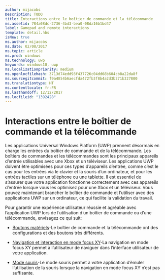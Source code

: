 ```yaml
---
author: mijacobs
Description: TODO
title: Interactions entre le boîtier de commande et la télécommande
ms.assetid: 784a08dc-2736-4bd3-bea0-08da16b1bd47
label: Gamepad and remote interactions
template: detail.hbs
isNew: true
ms.author: mijacobs
ms.date: 02/08/2017
ms.topic: article
ms.prod: windows
ms.technology: uwp
keywords: windows10, uwp
ms.localizationpriority: medium
ms.openlocfilehash: 3713d74edd93f437726c04dd68b604cb8a22da8f
ms.sourcegitcommit: f9a4854b6aecfda472fb3f8b4a2d3b271b327800
ms.translationtype: HT
ms.contentlocale: fr-FR
ms.lasthandoff: 12/12/2017
ms.locfileid: "1392428"
---
```

# <a name="gamepad-and-remote-control-interactions"></a>Interactions entre le boîtier de commande et la télécommande

Les applications Universal Windows Platform (UWP) prennent désormais en charge les entrées du boîtier de commande et de la télécommande. Les boîtiers de commandes et les télécommandes sont les principaux appareils d’entrée utilisables avec une Xbox et un téléviseur. Les applications UWP doivent être optimisées pour ces types d’appareils d’entrée, comme c’est le cas pour les entrées via le clavier et la souris d’un ordinateur, et pour les entrées tactiles sur un téléphone ou une tablette. Il est essentiel de s’assurer que votre application fonctionne correctement avec ces appareils d’entrée lorsque vous les optimisez pour une Xbox et un téléviseur.
Vous pouvez maintenant brancher le boîtier de commande et l’utiliser avec des applications UWP sur un ordinateur, ce qui facilite la validation du travail.

Pour garantir une expérience utilisateur réussie et agréable avec l’application UWP lors de l’utilisation d’un boîtier de commande ou d’une télécommande, envisagez ce qui suit:

* [Boutons matériels](../devices/designing-for-tv.md#hardware-buttons)-Le boîtier de commande et la télécommande ont des configurations et des boutons très différents.

* [Navigation et interaction en mode focus XY](../devices/designing-for-tv.md#xy-focus-navigation-and-interaction)-La navigation en mode focus XY permet à l’utilisateur de naviguer dans l’interface utilisateur de votre application.

* [Mode souris](../devices/designing-for-tv.md#mouse-mode)-Le mode souris permet à votre application d’émuler l’utilisation de la souris lorsque la navigation en mode focus XY n’est pas suffisante.
